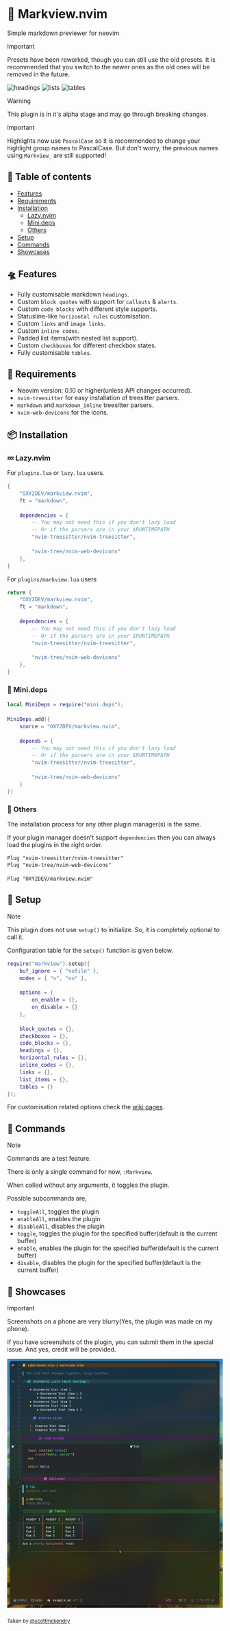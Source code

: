 # 📜 Markview.nvim

<p text-align="center">Simple markdown previewer for neovim</p>

>[!IMPORTANT]
> Presets have been reworked, though you can still use the old presets. It is recommended that you switch to the newer ones as the old ones will be removed in the future.

![headings](./images/headings.jpg)
![lists](./images/lists.jpg)
![tables](./images/tables.jpg)

>[!WARNING]
> This plugin is in it's alpha stage and may go through breaking changes.

>[!IMPORTANT]
> Highlights now use `PascalCase` so it is recommended to change your highlight group names to PascalCase. But don't worry, the previous names using `Markview_` are still supported!

## 📑 Table of contents

- [Features](#-features)
- [Requirements](#-requirements)
- [Installation](#-installation)
  - [Lazy.nvim](#-lazynvim)
  - [Mini.deps](#-minideps)
  - [Others](#-others)
- [Setup](#-setup)
- [Commands](#-commands)
- [Showcases](#-showcases)

## 🛸 Features

- Fully customisable markdown `headings`.
- Custom `block quotes` with support for `callouts` & `alerts`.
- Custom `code blocks` with different style supports.
- Statusline-like `horizontal rules` customisation.
- Custom `links` and `image links`.
- Custom `inline codes`.
- Padded list items(with nested list support).
- Custom `checkboxes` for different checkbox states.
- Fully customisable `tables`.

## 🔭 Requirements

- Neovim version: 0.10 or higher(unless API changes occurred).
- `nvim-treesitter` for easy installation of treesitter parsers.
- `markdown` and `markdown_inline` treesitter parsers.
- `nvim-web-devicons` for the icons.

## 📦 Installation

### 💤 Lazy.nvim

For `plugins.lua` or `lazy.lua` users.

```lua
{
    "OXY2DEV/markview.nvim",
    ft = "markdown",

    dependencies = {
        -- You may not need this if you don't lazy load
        -- Or if the parsers are in your $RUNTIMEPATH
        "nvim-treesitter/nvim-treesitter",

        "nvim-tree/nvim-web-devicons"
    },
}
```

For `plugins/markview.lua` users

```lua
return {
    "OXY2DEV/markview.nvim",
    ft = "markdown",

    dependencies = {
        -- You may not need this if you don't lazy load
        -- Or if the parsers are in your $RUNTIMEPATH
        "nvim-treesitter/nvim-treesitter",

        "nvim-tree/nvim-web-devicons"
    },
}
```

### 🦠 Mini.deps

```lua
local MiniDeps = require("mini.deps");

MiniDeps.add({
    source = "OXY2DEV/markview.nvim",

    depends = {
        -- You may not need this if you don't lazy load
        -- Or if the parsers are in your $RUNTIMEPATH
        "nvim-treesitter/nvim-treesitter",

        "nvim-tree/nvim-web-devicons"
    }
})
```

### 🤔 Others

The installation process for any other plugin manager(s) is the same.

If your plugin manager doesn't support `dependencies` then you can always load the plugins in the right order.

```vim
Plug "nvim-treesitter/nvim-treesitter"
Plug "nvim-tree/nvim-web-devicons"

Plug "OXY2DEV/markview.nvim"
```

## 🧭 Setup

>[!NOTE]
> This plugin does not use `setup()` to initialize. So, it is completely optional to call it.

Configuration table for the `setup()` function is given below.

```lua
require("markview").setup({
    buf_ignore = { "nofile" },
    modes = { "n", "no" },

    options = {
        on_enable = {},
        on_disable = {}
    },

    block_quotes = {},
    checkboxes = {},
    code_blocks = {},
    headings = {},
    horizontal_rules = {},
    inline_codes = {},
    links = {},
    list_items = {},
    tables = {}
});
```

 For customisation related options check the [wiki pages](https://github.com/OXY2DEV/markview.nvim/wiki).

## 🎹 Commands

>[!NOTE]
> Commands are a test feature.

There is only a single command for now, `:Markview`.

When called without any arguments, it toggles the plugin.

Possible subcommands are,

- `toggleAll`, toggles the plugin
- `enableAll`, enables the plugin
- `disableAll`, disables the plugin
- `toggle`, toggles the plugin for the specified buffer(default is the current buffer)
- `enable`, enables the plugin for the specified buffer(default is the current buffer)
- `disable`, disables the plugin for the specified buffer(default is the current buffer)

## 👾 Showcases

>[!IMPORTANT]
> Screenshots on a phone are very blurry(Yes, the plugin was made on my phone).
>
> If you have screenshots of the plugin, you can submit them in the special issue. And yes, credit will be provided.

![showcase_1](./images/preview_1.png)

<sub>Taken by <a href="https://github.com/scottmckendry">@scottmckendry</a></sub>

